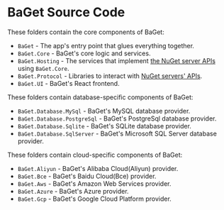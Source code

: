 # BaGet Source Code

These folders contain the core components of BaGet:

* `BaGet` - The app's entry point that glues everything together.
* `BaGet.Core` - BaGet's core logic and services.
* `BaGet.Hosting` - The services that implement [the NuGet server APIs](https://docs.microsoft.com/en-us/nuget/api/overview) using `BaGet.Core`.
* `BaGet.Protocol` - Libraries to interact with [NuGet servers' APIs](https://docs.microsoft.com/en-us/nuget/api/overview).
* `BaGet.UI` - BaGet's React frontend.

These folders contain database-specific components of BaGet:

* `BaGet.Database.MySql` - BaGet's MySQL database provider.
* `BaGet.Database.PostgreSql` - BaGet's PostgreSql database provider.
* `BaGet.Database.Sqlite` - BaGet's SQLite database provider.
* `BaGet.Database.SqlServer` - BaGet's Microsoft SQL Server database provider.

These folders contain cloud-specific components of BaGet:

* `BaGet.Aliyun` - BaGet's Alibaba Cloud(Aliyun) provider.
* `BaGet.Bce` - BaGet's Baidu Cloud(Bce) provider.
* `BaGet.Aws` - BaGet's Amazon Web Services provider.
* `BaGet.Azure` - BaGet's Azure provider.
* `BaGet.Gcp` - BaGet's Google Cloud Platform provider.

